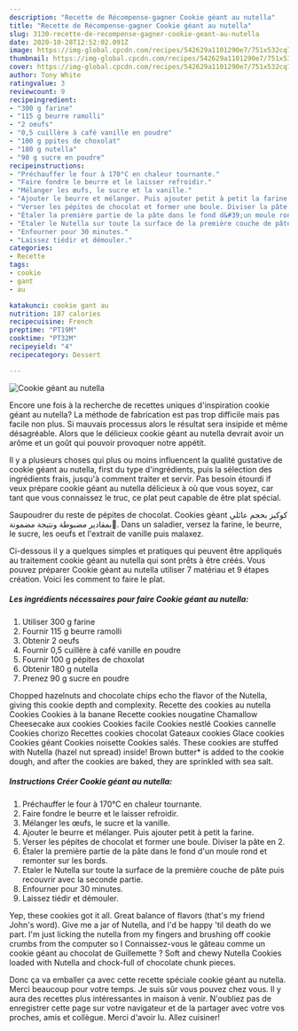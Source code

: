 ```yaml
---
description: "Recette de Récompense-gagner Cookie géant au nutella"
title: "Recette de Récompense-gagner Cookie géant au nutella"
slug: 3130-recette-de-recompense-gagner-cookie-geant-au-nutella
date: 2020-10-28T12:52:02.091Z
image: https://img-global.cpcdn.com/recipes/542629a1101290e7/751x532cq70/cookie-geant-au-nutella-photo-principale-de-la-recette.jpg
thumbnail: https://img-global.cpcdn.com/recipes/542629a1101290e7/751x532cq70/cookie-geant-au-nutella-photo-principale-de-la-recette.jpg
cover: https://img-global.cpcdn.com/recipes/542629a1101290e7/751x532cq70/cookie-geant-au-nutella-photo-principale-de-la-recette.jpg
author: Tony White
ratingvalue: 3
reviewcount: 9
recipeingredient:
- "300 g farine"
- "115 g beurre ramolli"
- "2 oeufs"
- "0,5 cuillère à café vanille en poudre"
- "100 g ppites de choxolat"
- "180 g nutella"
- "90 g sucre en poudre"
recipeinstructions:
- "Préchauffer le four à 170°C en chaleur tournante."
- "Faire fondre le beurre et le laisser refroidir."
- "Mélanger les œufs, le sucre et la vanille."
- "Ajouter le beurre et mélanger. Puis ajouter petit à petit la farine."
- "Verser les pépites de chocolat et former une boule. Diviser la pâte en 2."
- "Étaler la première partie de la pâte dans le fond d&#39;un moule rond et remonter sur les bords."
- "Etaler le Nutella sur toute la surface de la première couche de pâte puis recouvrir avec la seconde partie."
- "Enfourner pour 30 minutes."
- "Laissez tiédir et démouler."
categories:
- Recette
tags:
- cookie
- gant
- au

katakunci: cookie gant au 
nutrition: 187 calories
recipecuisine: French
preptime: "PT19M"
cooktime: "PT32M"
recipeyield: "4"
recipecategory: Dessert

---
```



![Cookie géant au nutella](https://img-global.cpcdn.com/recipes/542629a1101290e7/751x532cq70/cookie-geant-au-nutella-photo-principale-de-la-recette.jpg)

Encore une fois à la recherche de recettes uniques d'inspiration cookie géant au nutella? La méthode de fabrication est pas trop difficile mais pas facile non plus. Si mauvais processus alors le résultat sera insipide et même désagréable. Alors que le délicieux cookie géant au nutella devrait avoir un arôme et un goût qui pouvoir provoquer notre appétit.

Il y a plusieurs choses qui plus ou moins influencent la qualité gustative de cookie géant au nutella, first du type d'ingrédients, puis la sélection des ingrédients frais, jusqu'à comment traiter et servir. Pas besoin étourdi if veux prépare cookie géant au nutella délicieux à où que vous soyez, car tant que vous connaissez le truc, ce plat peut capable de être plat spécial.

Saupoudrer du reste de pépites de chocolat. Cookies gèant كوكيز بحجم عائلي بمقادير مضبوطة ونتيجة مضمونة💯. Dans un saladier, versez la farine, le beurre, le sucre, les oeufs et l&#39;extrait de vanille puis malaxez.


Ci-dessous il y a quelques simples et pratiques qui peuvent être appliqués au traitement cookie géant au nutella qui sont prêts à être créés. Vous pouvez préparer Cookie géant au nutella utiliser 7 matériau et 9 étapes création. Voici les comment to faire le plat.

<!--inarticleads1-->

##### Les ingrédients nécessaires pour faire Cookie géant au nutella:

1. Utiliser 300 g farine
1. Fournir 115 g beurre ramolli
1. Obtenir 2 oeufs
1. Fournir 0,5 cuillère à café vanille en poudre
1. Fournir 100 g pépites de choxolat
1. Obtenir 180 g nutella
1. Prenez 90 g sucre en poudre


Chopped hazelnuts and chocolate chips echo the flavor of the Nutella, giving this cookie depth and complexity. Recette des cookies au nutella Cookies Cookies à la banane Recette cookies nougatine Chamallow Cheesecake aux cookies Cookies facile Cookies nestlé Cookies cannelle Cookies chorizo Recettes cookies chocolat Gateaux cookies Glace cookies Cookies géant Cookies noisette Cookies salés. These cookies are stuffed with Nutella (hazel nut spread) inside! Brown butter* is added to the cookie dough, and after the cookies are baked, they are sprinkled with sea salt. 

<!--inarticleads2-->

##### Instructions Créer Cookie géant au nutella:

1. Préchauffer le four à 170°C en chaleur tournante.
1. Faire fondre le beurre et le laisser refroidir.
1. Mélanger les œufs, le sucre et la vanille.
1. Ajouter le beurre et mélanger. Puis ajouter petit à petit la farine.
1. Verser les pépites de chocolat et former une boule. Diviser la pâte en 2.
1. Étaler la première partie de la pâte dans le fond d&#39;un moule rond et remonter sur les bords.
1. Etaler le Nutella sur toute la surface de la première couche de pâte puis recouvrir avec la seconde partie.
1. Enfourner pour 30 minutes.
1. Laissez tiédir et démouler.


Yep, these cookies got it all. Great balance of flavors (that&#39;s my friend John&#39;s word). Give me a jar of Nutella, and I&#39;d be happy &#39;til death do we part. I&#39;m just licking the nutella from my fingers and brushing off cookie crumbs from the computer so I Connaissez-vous le gâteau comme un cookie géant au chocolat de Guillemette ? Soft and chewy Nutella Cookies loaded with Nutella and chock-full of chocolate chunk pieces. 


Donc ça va emballer ça avec cette recette spéciale cookie géant au nutella. Merci beaucoup pour votre temps. Je suis sûr vous pouvez chez vous. Il y aura des recettes plus  intéressantes in maison à venir. N'oubliez pas de enregistrer cette page sur votre navigateur et de la partager avec votre vos proches, amis et collègue. Merci d'avoir lu. Allez cuisiner!
